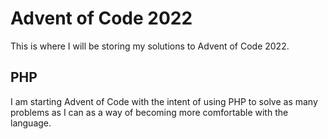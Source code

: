 # Advent of Code 2022

This is where I will be storing my solutions to Advent of Code 2022.

## PHP

I am starting Advent of Code with the intent of using PHP to solve as many problems as I can as a way of becoming more comfortable with the language.